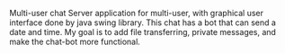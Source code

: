Multi-user chat
Server application for multi-user, with graphical user interface done by java swing library. This chat has a bot that can send a date and time. My goal is to add file transferring, private messages, and make the chat-bot more functional.
